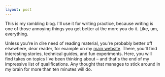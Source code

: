 ```yaml
---
layout: post
---
```

This is my rambling blog. I'll use it for writing practice, because writing is one of those annoying things you get
better at the more you do it. Like, um, everything.

Unless you're in dire need of reading material, you're probably better off elsewhere, dear reader, for example on my
[main website](https://rixx.de). There, you'll find interesting stories, technical guides, and fun experiments. Here,
you will find takes on topics I've been thinking about – and that's the end of my impressive list of qualifications. Any
thought that manages to stick around in my brain for more than ten minutes will do.
